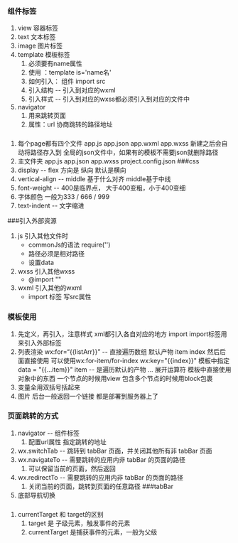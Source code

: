 ### 组件标签1. view 容器标签2. text 文本标签3. image 图片标签 4. template 模板标签    1. 必须要有name属性    2. 使用 ：template is='name名'    2. 如何引入： 组件 import src    3. 引入结构 -- 引入到对应的wxml    4. 引入样式 -- 引入到对应的wxss都必须引入到对应的文件中5. navigator    1. 用来跳转页面    2. 属性：url 协商跳转的路径地址###1. 每个page都有四个文件    app.js    app.json    app.wxml    app.wxss    新建之后会自动将路径存入到 全局的json文件中，如果有的模板不需要json就删除路径2. 主文件夹    app.js    app.json    app.wxss    project.config.json###css1. display -- flex    方向是 纵向 默认是横向2. vertical-align -- middle    基于什么对齐        middle基于中线3. font-weight --     400是临界点， 大于400变粗，小于400变细4. 字体颜色 一般为333 / 666 / 9995. text-indent -- 文字缩进###引入外部资源1. js 引入其他文件时     * commonJs的语法 require('')    * 路径必须是相对路径    * 设置data2. wxss 引入其他wxss        * @import ""3. wxml 引入其他的wxml    * import 标签 写src属性        ### 模板使用1. 先定义，再引入，注意样式 xml都引入各自对应的地方 importimport标签用来引入外部标签1. 列表渲染    wx:for=“{{listArr}}” -- 直接遍历数组        默认产物 item index 然后后面直接使用        可以使用wx:for-item/for-index        wx:key="{{index}}"         模板中指定data = "{{...item}}"             item -- 是遍历默认的产物            ... 展开运算符             模板中直接使用对象中的东西    一个节点的时候用view    包含多个节点的时候用block包裹    2. 变量全用双括号括起来3. 图片 后台一般返回一个链接 都是部署到服务器上了  ### 页面跳转的方式1. navigator -- 组件标签     1. 配置url属性 指定跳转的地址2. wx.switchTab -- 跳转到 tabBar 页面，并关闭其他所有非 tabBar 页面3. wx.navigateTo -- 需要跳转的应用内非 tabBar 的页面的路径    1. 可以保留当前的页面，然后返回4. wx.redirectTo -- 需要跳转的应用内非 tabBar 的页面的路径    1. 关闭当前的页面，跳转到页面的任意路径###tabBar1. 底部导航切换###1. currentTarget 和 target的区别    1. target 是 子级元素，触发事件的元素    2. currentTarget 是捕获事件的元素，一般为父级